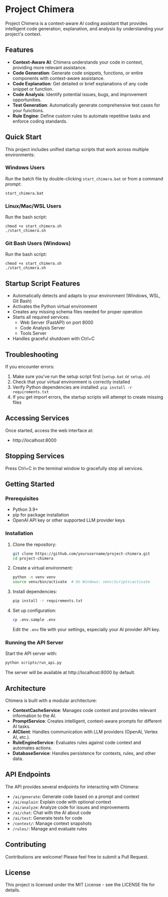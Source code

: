 # Project Chimera

Project Chimera is a context-aware AI coding assistant that provides intelligent code generation, explanation, and analysis by understanding your project's context.

## Features

- **Context-Aware AI**: Chimera understands your code in context, providing more relevant assistance.
- **Code Generation**: Generate code snippets, functions, or entire components with context-aware assistance.
- **Code Explanation**: Get detailed or brief explanations of any code snippet or function.
- **Code Analysis**: Identify potential issues, bugs, and improvement opportunities.
- **Test Generation**: Automatically generate comprehensive test cases for your functions.
- **Rule Engine**: Define custom rules to automate repetitive tasks and enforce coding standards.

## Quick Start

This project includes unified startup scripts that work across multiple environments:

### Windows Users

Run the batch file by double-clicking `start_chimera.bat` or from a command prompt:

```
start_chimera.bat
```

### Linux/Mac/WSL Users

Run the bash script:

```
chmod +x start_chimera.sh
./start_chimera.sh
```

### Git Bash Users (Windows)

Run the bash script:

```
chmod +x start_chimera.sh
./start_chimera.sh
```

## Startup Script Features

- Automatically detects and adapts to your environment (Windows, WSL, Git Bash)
- Activates the Python virtual environment
- Creates any missing schema files needed for proper operation
- Starts all required services:
  - Web Server (FastAPI) on port 8000
  - Code Analysis Server
  - Tools Server
- Handles graceful shutdown with Ctrl+C

## Troubleshooting

If you encounter errors:

1. Make sure you've run the setup script first (`setup.bat` or `setup.sh`)
2. Check that your virtual environment is correctly installed
3. Verify Python dependencies are installed: `pip install -r requirements.txt`
4. If you get import errors, the startup scripts will attempt to create missing files

## Accessing Services

Once started, access the web interface at:
- http://localhost:8000

## Stopping Services

Press Ctrl+C in the terminal window to gracefully stop all services.

## Getting Started

### Prerequisites

- Python 3.9+
- pip for package installation
- OpenAI API key or other supported LLM provider keys

### Installation

1. Clone the repository:
   ```bash
   git clone https://github.com/yourusername/project-chimera.git
   cd project-chimera
   ```

2. Create a virtual environment:
   ```bash
   python -m venv venv
   source venv/bin/activate  # On Windows: venv\Scripts\activate
   ```

3. Install dependencies:
   ```bash
   pip install -r requirements.txt
   ```

4. Set up configuration:
   ```bash
   cp .env.sample .env
   ```
   Edit the `.env` file with your settings, especially your AI provider API key.

### Running the API Server

Start the API server with:

```bash
python scripts/run_api.py
```

The server will be available at http://localhost:8000 by default.

## Architecture

Chimera is built with a modular architecture:

- **ContextCacheService**: Manages code context and provides relevant information to the AI.
- **PromptService**: Creates intelligent, context-aware prompts for different AI tasks.
- **AIClient**: Handles communication with LLM providers (OpenAI, Vertex AI, etc.).
- **RuleEngineService**: Evaluates rules against code context and automates actions.
- **DatabaseService**: Handles persistence for contexts, rules, and other data.

## API Endpoints

The API provides several endpoints for interacting with Chimera:

- `/ai/generate`: Generate code based on a prompt and context
- `/ai/explain`: Explain code with optional context
- `/ai/analyze`: Analyze code for issues and improvements
- `/ai/chat`: Chat with the AI about code
- `/ai/test`: Generate tests for code
- `/context/`: Manage context snapshots
- `/rules/`: Manage and evaluate rules

## Contributing

Contributions are welcome! Please feel free to submit a Pull Request.

## License

This project is licensed under the MIT License - see the LICENSE file for details. 